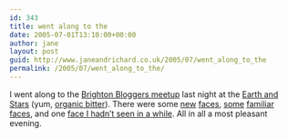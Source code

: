 ```yaml
---
id: 343
title: went along to the
date: 2005-07-01T13:10:00+00:00
author: jane
layout: post
guid: http://www.janeandrichard.co.uk/2005/07/went_along_to_the
permalink: /2005/07/went_along_to_the/
---
```

I went along to the [Brighton Bloggers meetup](http://www.brightonbloggers.com/blog/archives/2005_07_01_index.php#112019904461517850) last night at the [Earth and Stars](http://www.realbrighton.com/company/187) (yum, [organic bitter](http://www.ratebeer.com/Beer/weltons-horsham-premium-/26298/)). There were some [new](http://freespeednation.blogspot.com/) [faces](http://cubicspaces.blogspot.com/), [some](http://www.bedsitbomber.com/index.jsp) [familiar](http://assistantbrighton.blogspot.com/) [faces](http://www.livejournal.com/users/scarletdemon/), and one [face I hadn&#8217;t seen in a while](http://tenpastmidnight.blogspot.com/). All in all a most pleasant evening.